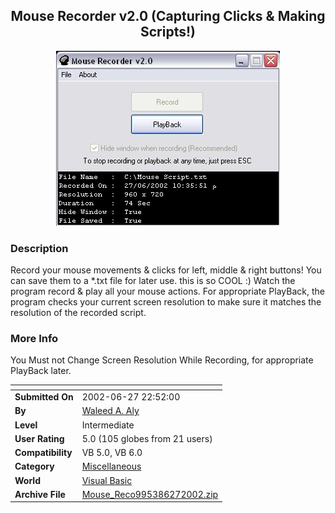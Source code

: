 ﻿<div align="center">

## Mouse Recorder v2\.0 \(Capturing Clicks & Making Scripts\!\)

<img src="PIC20026271613454778.jpg">
</div>

### Description

Record your mouse movements & clicks for left, middle & right buttons! You can save them to a *.txt file for later use. this is so COOL :) Watch the program record & play all your mouse actions. For appropriate PlayBack, the program checks your current screen resolution to make sure it matches the resolution of the recorded script.
 
### More Info
 
You Must not Change Screen Resolution While Recording, for appropriate PlayBack later.


<span>             |<span>
---                |---
**Submitted On**   |2002-06-27 22:52:00
**By**             |[Waleed A\. Aly](https://github.com/Planet-Source-Code/PSCIndex/blob/master/ByAuthor/waleed-a-aly.md)
**Level**          |Intermediate
**User Rating**    |5.0 (105 globes from 21 users)
**Compatibility**  |VB 5\.0, VB 6\.0
**Category**       |[Miscellaneous](https://github.com/Planet-Source-Code/PSCIndex/blob/master/ByCategory/miscellaneous__1-1.md)
**World**          |[Visual Basic](https://github.com/Planet-Source-Code/PSCIndex/blob/master/ByWorld/visual-basic.md)
**Archive File**   |[Mouse\_Reco995386272002\.zip](https://github.com/Planet-Source-Code/waleed-a-aly-mouse-recorder-v2-0-capturing-clicks-making-scripts__1-36323/archive/master.zip)








